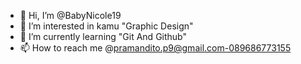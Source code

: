 - 👋 Hi, I’m @BabyNicole19
- 👀 I’m interested in kamu "Graphic Design"
- 🌱 I’m currently learning  "Git And Github"    
- 📫 How to reach me @pramandito.p9@gmail.com-089686773155

<!---
BabyNicole19/BabyNicole19 is a ✨ special ✨ repository because its `README.md` (this file) appears on your GitHub profile.
You can click the Preview link to take a look at your changes.
--->
